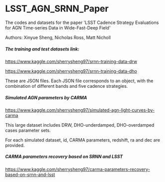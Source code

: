 # LSST_AGN_SRNN_Paper
The codes and datasets for the paper 'LSST Cadence Strategy Evaluations for AGN Time-series Data in Wide-Fast-Deep Field'

Authors: Xinyue Sheng, Nicholas Ross, Matt Nicholl

##### The training and test datasets link:

https://www.kaggle.com/sherrysheng97/srnn-training-data-drw

https://www.kaggle.com/sherrysheng97/srnn-training-data-dho

These are JSON files. Each JSON file corresponds to an object, with the combination of different bands and five cadence strategies.

##### Simulated AGN parameters by CARMA

https://www.kaggle.com/sherrysheng97/simulated-agn-light-curves-by-carma

This large dataset includes DRW, DHO-underdamped, DHO-overdamped cases parameter sets.

For each simulated dataset, id, CARMA parameters, redshift, ra and dec are provided.

##### CARMA parameters recovery based on SRNN and LSST

https://www.kaggle.com/sherrysheng97/carma-parameters-recovery-based-on-srnn-and-lsst








